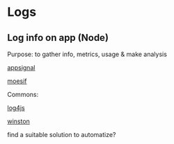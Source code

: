 # Logs

## Log info on app (Node)

Purpose: to gather info, metrics, usage & make analysis

[appsignal](https://blog.appsignal.com/2021/09/01/best-practices-for-logging-in-nodejs.html)

[moesif](https://www.moesif.com/blog/technical/logging/How-we-built-a-Nodejs-Middleware-to-Log-HTTP-API-Requests-and-Responses/)

Commons:

[log4js](https://github.com/log4js-node/log4js-node)

[winston](https://github.com/winstonjs/winston)

find a suitable solution to automatize?

